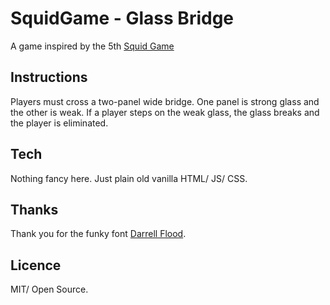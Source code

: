 # SquidGame - Glass Bridge
A game inspired by the 5th [Squid Game](https://en.wikipedia.org/wiki/Squid_Game)

## Instructions
Players must cross a two-panel wide bridge. One panel is strong glass and the other is weak.
If a player steps on the weak glass, the glass breaks and the player is eliminated.

## Tech
Nothing fancy here. Just plain old vanilla HTML/ JS/ CSS.

## Thanks
Thank you for the funky font [Darrell Flood](https://www.dafont.com/game-of-squids.font).

## Licence 
MIT/ Open Source.